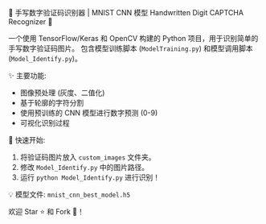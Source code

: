 🤖 手写数字验证码识别器 | MNIST CNN 模型  Handwritten Digit CAPTCHA Recognizer 🔮

一个使用 TensorFlow/Keras 和 OpenCV 构建的 Python 项目，用于识别简单的手写数字验证码图片。
包含模型训练脚本 (`ModelTraining.py`) 和模型调用脚本 (`Model_Identify.py`)。

✨ 主要功能:
- 图像预处理 (灰度、二值化)
- 基于轮廓的字符分割
- 使用预训练的 CNN 模型进行数字预测 (0-9)
- 可视化识别过程

🚀 快速开始:
1. 将验证码图片放入 `custom_images` 文件夹。
2. 修改 `Model_Identify.py` 中的图片路径。
3. 运行 `python Model_Identify.py` 进行识别！

💡 模型文件: `mnist_cnn_best_model.h5`

欢迎 Star ⭐ 和 Fork 🍴！
